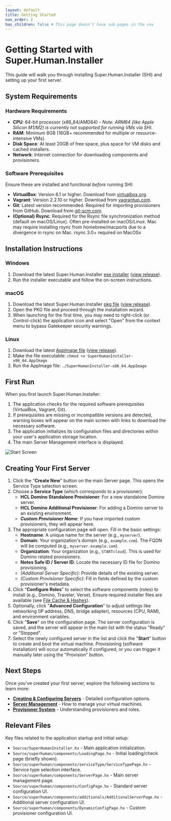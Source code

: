 ```yaml
---
layout: default
title: Getting Started
nav_order: 2
has_children: false # This page doesn't have sub-pages in the nav
---
```


# Getting Started with Super.Human.Installer

This guide will walk you through installing Super.Human.Installer (SHI) and setting up your first server.

## System Requirements

### Hardware Requirements

*   **CPU**: 64-bit processor (x86_64/AMD64) - *Note: ARM64 (like Apple Silicon M1/M2) is currently not supported for running VMs via SHI.*
*   **RAM**: Minimum 8GB (16GB+ recommended for multiple or resource-intensive VMs).
*   **Disk Space**: At least 20GB of free space, plus space for VM disks and cached installers.
*   **Network**: Internet connection for downloading components and provisioners.

### Software Prerequisites

Ensure these are installed and functional *before* running SHI:

*   **VirtualBox**: Version 6.1 or higher. Download from [virtualbox.org](https://www.virtualbox.org/).
*   **Vagrant**: Version 2.2.10 or higher. Download from [vagrantup.com](https://www.vagrantup.com/).
*   **Git**: Latest version recommended. Required for importing provisioners from GitHub. Download from [git-scm.com](https://git-scm.com/).
*   **(Optional) Rsync**: Required for the Rsync file synchronization method (default on macOS/Linux). Often pre-installed on macOS/Linux. Mac may require installing rsync from homebrew/macports due to a divergence in rsync on Mac. rsync 3.0+ required on MacOSx

## Installation Instructions

### Windows

1.  Download the latest Super.Human.Installer [exe installer](https://github.com/Moonshine-IDE/Super.Human.Installer/releases/latest/download/SuperHumanInstaller-Setup.exe) ([view release](https://github.com/Moonshine-IDE/Super.Human.Installer/releases/latest)).
2.  Run the installer executable and follow the on-screen instructions.

### macOS

1.  Download the latest Super.Human.Installer [pkg file](https://github.com/Moonshine-IDE/Super.Human.Installer/releases/latest/download/SuperHumanInstaller-Setup.pkg) ([view release](https://github.com/Moonshine-IDE/Super.Human.Installer/releases/latest)).
2.  Open the PKG file and proceed through the installation wizard.
3.  When launching for the first time, you may need to right-click (or Control-click) the application icon and select "Open" from the context menu to bypass Gatekeeper security warnings.

### Linux

1.  Download the latest [AppImage file](https://github.com/Moonshine-IDE/Super.Human.Installer/releases/latest/download/SuperHumanInstaller-x86_64.AppImage) ([view release](https://github.com/Moonshine-IDE/Super.Human.Installer/releases/latest)).
2.  Make the file executable: `chmod +x SuperHumanInstaller-x86_64.AppImage`
3.  Run the AppImage file: `./SuperHumanInstaller-x86_64.AppImage`

## First Run

When you first launch Super.Human.Installer:

1.  The application checks for the required software prerequisites (VirtualBox, Vagrant, Git).
2.  If prerequisites are missing or incompatible versions are detected, warning boxes will appear on the main screen with links to download the necessary software.
3.  The application initializes its configuration files and directories within your user's application storage location.
4.  The main Server Management interface is displayed.

![Start Screen](../assets/start-screen.png)

## Creating Your First Server

1.  Click the "**Create New**" button on the main Server page. This opens the Service Type selection screen.
2.  Choose a **Service Type** (which corresponds to a provisioner):
    *   **HCL Domino Standalone Provisioner**: For a new standalone Domino server.
    *   **HCL Domino Additional Provisioner**: For adding a Domino server to an existing environment.
    *   ***Custom Provisioner Name***: If you have imported custom provisioners, they will appear here.
3.  The appropriate configuration page will open. Fill in the basic settings:
    *   **Hostname**: A unique name for the server (e.g., `myserver`).
    *   **Domain**: Your organization's domain (e.g., `example.com`). The FQDN will be computed (e.g., `myserver.example.com`).
    *   **Organization**: Your organization (e.g., `STARTcloud`). This is used for Domino related provisioners.
    *   **Notes Safe ID / Server ID**: Locate the necessary ID file for Domino provisioning.
    *   *(Additional Server Specific)*: Provide details of the existing server.
    *   *(Custom Provisioner Specific)*: Fill in fields defined by the custom provisioner's metadata.
4.  Click "**Configure Roles**" to select the software components (roles) to install (e.g., Domino, Traveler, Verse). Ensure required installer files are available (see [File Cache & Hashes](file-cache)).
5.  Optionally, click "**Advanced Configuration**" to adjust settings like networking (IP address, DNS, bridge adapter), resources (CPU, RAM), and environment variables.
6.  Click "**Save**" on the configuration page. The server configuration is saved, and the server will appear in the main list with the status "Ready" or "Stopped".
7.  Select the newly configured server in the list and click the "**Start**" button to create and boot the virtual machine. Provisioning (software installation) will occur automatically if configured, or you can trigger it manually later using the "Provision" button.

## Next Steps

Once you've created your first server, explore the following sections to learn more:

*   **[Creating & Configuring Servers](creating-and-configuring-servers)** - Detailed configuration options.
*   **[Server Management](vm-management)** - How to manage your virtual machines.
*   **[Provisioner System](provisioner-system)** - Understanding provisioners and roles.

## Relevant Files

Key files related to the application startup and initial setup:

*   `Source/SuperHumanInstaller.hx` - Main application initialization.
*   `Source/superhuman/components/LoadingPage.hx` - Initial loading/check page (briefly shown).
*   `Source/superhuman/components/serviceType/ServiceTypePage.hx` - Service type selection interface.
*   `Source/superhuman/components/ServerPage.hx` - Main server management page.
*   `Source/superhuman/components/ConfigPage.hx` - Standard server configuration UI.
*   `Source/superhuman/components/additionals/AdditionalServerPage.hx` - Additional server configuration UI.
*   `Source/superhuman/components/DynamicConfigPage.hx` - Custom provisioner configuration UI.
